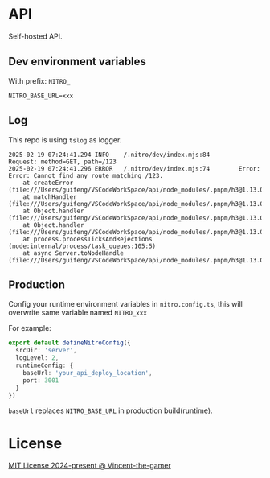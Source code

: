 # API

Self-hosted API.

## Dev environment variables

With prefix: `NITRO_`

```
NITRO_BASE_URL=xxx
```

## Log

This repo is using `tslog` as logger.

```log
2025-02-19 07:24:41.294 INFO    /.nitro/dev/index.mjs:84        Request: method=GET, path=/123
2025-02-19 07:24:41.296 ERROR   /.nitro/dev/index.mjs:74        Error: Error: Cannot find any route matching /123.
    at createError (file:///Users/guifeng/VSCodeWorkSpace/api/node_modules/.pnpm/h3@1.13.0/node_modules/h3/dist/index.mjs:78:15)
    at matchHandler (file:///Users/guifeng/VSCodeWorkSpace/api/node_modules/.pnpm/h3@1.13.0/node_modules/h3/dist/index.mjs:2164:16)
    at Object.handler (file:///Users/guifeng/VSCodeWorkSpace/api/node_modules/.pnpm/h3@1.13.0/node_modules/h3/dist/index.mjs:2203:19)
    at Object.handler (file:///Users/guifeng/VSCodeWorkSpace/api/node_modules/.pnpm/h3@1.13.0/node_modules/h3/dist/index.mjs:1978:31)
    at process.processTicksAndRejections (node:internal/process/task_queues:105:5)
    at async Server.toNodeHandle (file:///Users/guifeng/VSCodeWorkSpace/api/node_modules/.pnpm/h3@1.13.0/node_modules/h3/dist/index.mjs:2270:7)

```


## Production

Config your runtime environment variables in `nitro.config.ts`, this will overwrite same variable
named `NITRO_xxx`

For example:

```ts
export default defineNitroConfig({
  srcDir: 'server',
  logLevel: 2,
  runtimeConfig: {
    baseUrl: 'your_api_deploy_location',
    port: 3001
  }
})
```

`baseUrl` replaces `NITRO_BASE_URL` in production build(runtime).

# License

[MIT License 2024-present @ Vincent-the-gamer](./LICENSE)
